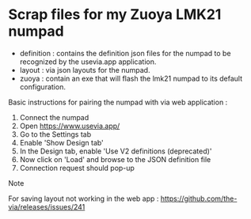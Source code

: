 # Scrap files for my Zuoya LMK21 numpad

* definition : contains the definition json files for the numpad to be recognized by the usevia.app application.
* layout : via json layouts for the numpad.
* zuoya : contain an exe that will flash the lmk21 numpad to its default configuration.

Basic instructions for pairing the numpad with via web application :
1. Connect the numpad
2. Open https://www.usevia.app/
3. Go to the Settings tab
4. Enable 'Show Design tab'
5. In the Design tab, enable 'Use V2 definitions (deprecated)'
6. Now click on 'Load' and browse to the JSON definition file
7. Connection request should pop-up

> [!NOTE]
> For saving layout not working in the web app : https://github.com/the-via/releases/issues/241
